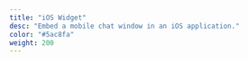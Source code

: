 ```yaml
---
title: "iOS Widget"
desc: "Embed a mobile chat window in an iOS application."
color: "#5ac8fa"
weight: 200
---
```


